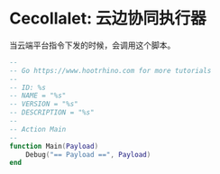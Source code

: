 # Cecollalet: 云边协同执行器
当云端平台指令下发的时候，会调用这个脚本。


```lua
--
-- Go https://www.hootrhino.com for more tutorials
--
-- ID: %s
-- NAME = "%s"
-- VERSION = "%s"
-- DESCRIPTION = "%s"
--
-- Action Main
--
function Main(Payload)
	Debug("== Payload ==", Payload)
end

```
